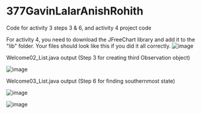# 377GavinLalarAnishRohith
Code for activity 3 steps 3 & 6, and activity 4 project code

For activity 4, you need to download the JFreeChart library and add it to the "lib" folder. 
Your files should look like this if you did it all correctly.
![image](https://github.com/user-attachments/assets/d637579a-7750-4e16-84a8-a6a412d47360)


Welcome02_List.java output (Step 3 for creating third Observation object)

![image](https://github.com/user-attachments/assets/957f421c-4c1a-40b1-b847-98a56dae65ef)



Welcome03_List.java output (Step 6 for finding southernmost state)

![image](https://github.com/user-attachments/assets/ae6737b0-84f1-4c16-a781-28e4879cba3e)

![image](https://github.com/user-attachments/assets/e94c0580-baac-4fc2-9453-9b25d328e91d)



